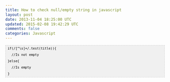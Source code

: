 ```yaml
---
title: How to check null/empty string in javascript
layout: post
date: 2013-11-04 18:25:00 UTC
updated: 2015-02-08 19:42:29 UTC
comments: false
categories: Javascript
---
```

<pre style="background-image: URL(http://2.bp.blogspot.com/_z5ltvMQPaa8/SjJXr_U2YBI/AAAAAAAAAAM/46OqEP32CJ8/s320/codebg.gif); background: #f0f0f0; border: 1px dashed #CCCCCC; color: black; font-family: arial; font-size: 12px; height: auto; line-height: 20px; overflow: auto; padding: 0px; text-align: left; width: 99%;"><code style="color: black; word-wrap: normal;"> if(/[^\s]+/.test(title)){  <br />   //Is not empty  <br /> }else{  <br />   //Is empty  <br /> }  <br /></code></pre>